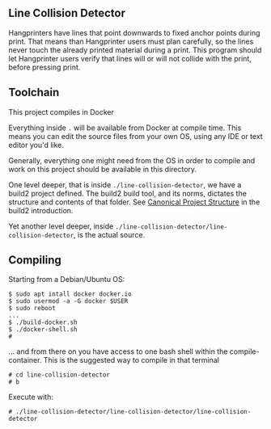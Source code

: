 ## Line Collision Detector

Hangprinters have lines that point downwards to fixed anchor points during print.
That means than Hangprinter users must plan carefully, so the lines never touch the already printed material during a print.
This program should let Hangprinter users verify that lines will or will not collide with the
print, before pressing print.

## Toolchain

This project compiles in Docker

Everything inside `.` will be available from Docker at compile time.
This means you can edit the source files from your own OS, using any IDE or text editor you'd like.

Generally, everything one might need from the OS in order to compile and work on this project
should be available in this directory.

One level deeper, that is inside `./line-collision-detector`, we have a build2 project defined.
The build2 build tool, and its norms, dictates the structure and contents of that folder.
See [Canonical Project Structure](https://build2.org/build2-toolchain/doc/build2-toolchain-intro.xhtml#structure-canonical)
in the build2 introduction.

Yet another level deeper, inside `./line-collision-detector/line-collision-detector`, is the actual source.

## Compiling
Starting from a Debian/Ubuntu OS:
```
$ sudo apt intall docker docker.io
$ sudo usermod -a -G docker $USER
$ sudo reboot
...
$ ./build-docker.sh
$ ./docker-shell.sh
#
```
... and from there on you have access to one bash shell within the compile-container.
This is the suggested way to compile in that terminal
```
# cd line-collision-detector
# b
```
Execute with:
```
# ./line-collision-detector/line-collision-detector/line-collision-detector
```
